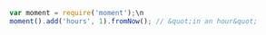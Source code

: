 
```javascript
var moment = require('moment');\n
moment().add('hours', 1).fromNow(); // &quot;in an hour&quot;
```
